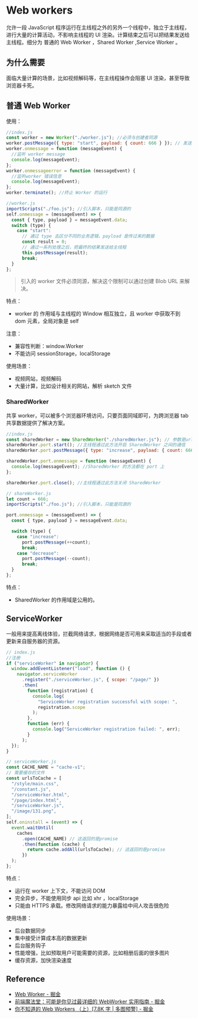 # Web workers

允许一段 JavaScript 程序运行在主线程之外的另外一个线程中，独立于主线程，进行大量的计算活动，不影响主线程的 UI 渲染。计算结束之后可以把结果发送给主线程。细分为 普通的 Web Worker ，Shared Worker ,Service Worker 。

## 为什么需要

面临大量计算的场景，比如视频解码等，在主线程操作会阻塞 UI 渲染，甚至导致浏览器卡死。

## 普通 Web Worker

使用：

```js
//index.js
const worker = new Worker("./worker.js"); //必须与创建者同源
worker.postMessage({ type: "start", payload: { count: 666 } }); // 发送信息给worker
worker.onmessage = function (messageEvent) {
  //监听 worker message
  console.log(messageEvent);
};
worker.onmessageerror = function (messageEvent) {
  //监听worker 错误信息
  console.log(messageEvent);
};
worker.terminate(); //终止 Worker 的运行

//worker.js
importScripts("./foo.js"); //引入脚本，只能是同源的
self.onmessage = (messageEvent) => {
  const { type, payload } = messageEvent.data;
  switch (type) {
    case "start":
      // 通过 type 去区分不同的业务逻辑，payload 是传过来的数据
      const result = 0;
      // 通过一系列处理之后，把最终的结果发送给主线程
      this.postMessage(result);
      break;
  }
};
```

> 引入的 worker 文件必须同源，解决这个限制可以通过创建 Blob URL 来解决。

特点：

- worker 的 作用域与主线程的 Window 相互独立，且 worker 中获取不到 dom 元素，全局对象是 self

注意：

- 兼容性判断：window.Worker
- 不能访问 sessionStorage，localStorage

使用场景：

- 视频网站，视频解码
- 大量计算，比如设计相关的网站，解析 sketch 文件

### SharedWorker

共享 worker，可以被多个浏览器环境访问，只要页面同域即可，为跨浏览器 tab 共享数据提供了解决方案。

```js
//index.js
const sharedWorker = new SharedWorker("./sharedWorker.js"); // 参数是url，这个url必须与创建者同源
sharedWorker.port.start(); //主线程通过此方法开启 SharedWorker 之间的通信
sharedWorker.port.postMessage({ type: "increase", payload: { count: 666 } }); //主线程给worker 发送信息

sharedWorker.port.onmessage = function (messageEvent) {
  console.log(messageEvent); //SharedWorker 的方法都在 port 上
};

sharedWorker.port.close(); //主线程通过此方法关闭 SharedWorker

// shareWorker.js
let count = 666;
importScripts("./foo.js"); //引入脚本，只能是同源的

port.onmessage = (messageEvent) => {
  const { type, payload } = messageEvent.data;

  switch (type) {
    case "increase":
      port.postMessage(++count);
      break;
    case "decrease":
      port.postMessage(--count);
      break;
  }
};
```

特点：

- SharedWorker 的作用域是公用的。

## ServiceWorker

一般用来提高离线体验，拦截网络请求，根据网络是否可用来采取适当的手段或者更新来自服务器的资源。

```js
// index.js
//注册
if ("serviceWorker" in navigator) {
  window.addEventListener("load", function () {
    navigator.serviceWorker
      .register("./serviceWorker.js", { scope: "/page/" })
      .then(
        function (registration) {
          console.log(
            "ServiceWorker registration successful with scope: ",
            registration.scope
          );
        },
        function (err) {
          console.log("ServiceWorker registration failed: ", err);
        }
      );
  });
}

// serviceWorker.js
const CACHE_NAME = "cache-v1";
// 需要缓存的文件
const urlsToCache = [
  "/style/main.css",
  "/constant.js",
  "/serviceWorker.html",
  "/page/index.html",
  "/serviceWorker.js",
  "/image/131.png",
];
self.oninstall = (event) => {
  event.waitUntil(
    caches
      .open(CACHE_NAME) // 这返回的是promise
      .then(function (cache) {
        return cache.addAll(urlsToCache); // 这返回的是promise
      })
  );
};
```

特点：

- 运行在 worker 上下文，不能访问 DOM
- 完全异步，不能使用同步 api 比如 xhr ，localStorage
- 只能由 HTTPS 承载。修改网络请求的能力暴露给中间人攻击很危险

使用场景：

- 后台数据同步
- 集中接受计算成本高的数据更新
- 后台服务钩子
- 性能增强，比如预取用户可能需要的资源，比如相册后面的很多图片
- 缓存资源，加快渲染速度

## Reference

- [Web Worker - 掘金](https://juejin.cn/post/7091068088975622175#heading-2)
- [前端魔法堂：可能是你见过最详细的 WebWorker 实用指南 - 掘金](https://juejin.cn/post/6906714992071213064#heading-5)
- [你不知道的 Web Workers （上）[7.8K 字 | 多图预警] - 掘金](https://juejin.cn/post/6844904198639714311#heading-3)
